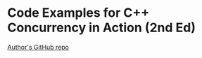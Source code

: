 # Code Examples for C++ Concurrency in Action (2nd Ed)

[Author's GitHub repo](https://github.com/anthonywilliams/ccia_code_samples/tree/main/listings)


